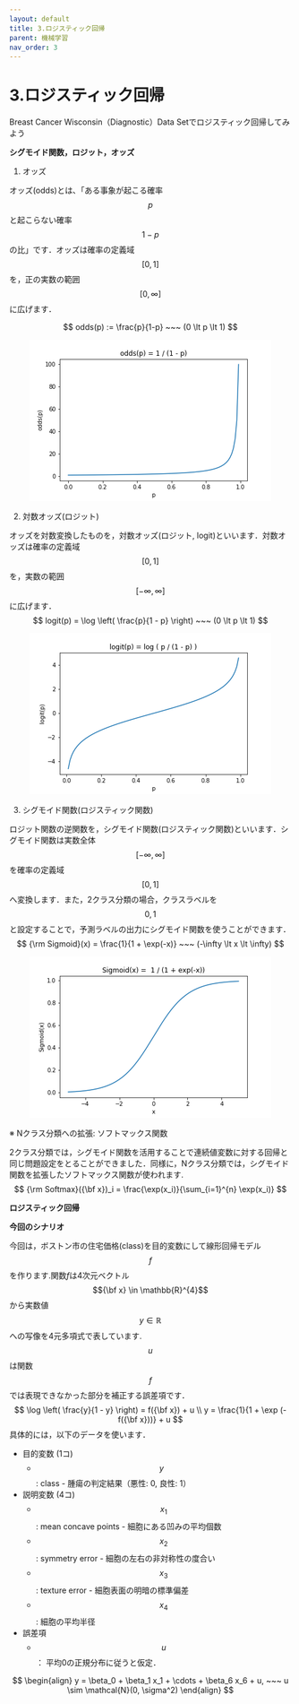 ```yaml
---
layout: default
title: 3.ロジスティック回帰
parent: 機械学習
nav_order: 3
---
```


# 3.ロジスティック回帰



Breast Cancer Wisconsin（Diagnostic）Data Setでロジスティック回帰してみよう





**シグモイド関数，ロジット，オッズ**

1. オッズ

オッズ(odds)とは､「ある事象が起こる確率$$p$$と起こらない確率$$1-p$$の比」です．オッズは確率の定義域$$[0,1]$$を，正の実数の範囲$$[0, \infty]$$に広げます．

$$
odds(p) := \frac{p}{1-p} ~~~ (0 \lt p \lt 1)
$$

<p align="center"> 
<img src="./img/odds.png">
</p>

2. 対数オッズ(ロジット)

オッズを対数変換したものを，対数オッズ(ロジット, logit)といいます．対数オッズは確率の定義域$$[0,1]$$を，実数の範囲$$[-\infty, \infty]$$に広げます．
$$
logit(p) = \log \left( \frac{p}{1 - p} \right) ~~~ (0 \lt p \lt 1)
$$

<p align="center"> 
<img src="./img/logit.png">
</p>


3. シグモイド関数(ロジスティック関数)

ロジット関数の逆関数を，シグモイド関数(ロジスティック関数)といいます．シグモイド関数は実数全体$$[-\infty, \infty]$$を確率の定義域$$[0,1]$$へ変換します．また，2クラス分類の場合，クラスラベルを$$0,1$$と設定することで，予測ラベルの出力にシグモイド関数を使うことができます．
$$
{\rm Sigmoid}(x) = \frac{1}{1 + \exp(-x)} ~~~ (-\infty \lt x \lt \infty)
$$

<p align="center"> 
<img src="./img/sigmoid.png">
</p>


※ Nクラス分類への拡張: ソフトマックス関数

2クラス分類では，シグモイド関数を活用することで連続値変数に対する回帰と同じ問題設定をとることができました．同様に，Nクラス分類では，シグモイド関数を拡張したソフトマックス関数が使われます.
$$
{\rm Softmax}({\bf x})_i = \frac{\exp(x_i)}{\sum_{i=1}^{n} \exp(x_i)}
$$


**ロジスティック回帰**





**今回のシナリオ**

今回は，ボストン市の住宅価格(class)を目的変数にして線形回帰モデル$$f$$を作ります.関数$f$は4次元ベクトル$${\bf x} \in \mathbb{R}^{4}$$から実数値$$y \in \mathbb{R}$$への写像を4元多項式で表しています.$$u$$は関数$$f$$では表現できなかった部分を補正する誤差項です．
$$
\log \left( \frac{y}{1 - y} \right) = f({\bf x}) + u \\
y = \frac{1}{1 + \exp (- f({\bf x}))} + u
$$
具体的には，以下のデータを使います．

- 目的変数 (1コ)
  - $$y~ ~ $$ : class - 腫瘍の判定結果（悪性: 0, 良性: 1）
- 説明変数 (4コ)
  - $$x_1$$ : mean concave points - 細胞にある凹みの平均個数
  - $$x_2$$ : symmetry error - 細胞の左右の非対称性の度合い
  - $$x_3$$ : texture error - 細胞表面の明暗の標準偏差
  - $$x_4$$ : 細胞の平均半径
- 誤差項　
  - $$u$$ ： 平均0の正規分布に従うと仮定．

$$
\begin{align}
y = \beta_0 + \beta_1 x_1 + \cdots + \beta_6 x_6 + u, ~~~
u \sim \mathcal{N}(0, \sigma^2)
\end{align}
$$



